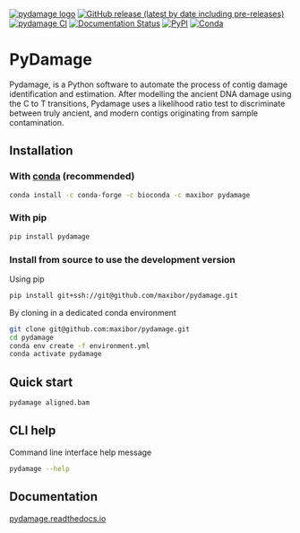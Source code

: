 [![pydamage logo](https://github.com/maxibor/pydamage/raw/master/docs/img/logo.png)](https://github.com/maxibor/pydamage)
[![GitHub release (latest by date including pre-releases)](https://img.shields.io/github/v/release/maxibor/pydamage?include_prereleases&label=version)](https://github.com/maxibor/pydamage/releases) [![pydamage CI](https://github.com/maxibor/pydamage/workflows/pydamage_ci/badge.svg)](https://github.com/maxibor/pydamage/actions) [![Documentation Status](https://readthedocs.org/projects/pydamage/badge/?version=latest)](https://pydamage.readthedocs.io/en/latest/?badge=latest) [![PyPI](https://img.shields.io/pypi/v/pydamage)](https://pypi.org/project/pydamage/) [![Conda](https://img.shields.io/conda/v/maxibor/pydamage)](https://anaconda.org/maxibor/pydamage)

# PyDamage

Pydamage, is a Python software to automate the process of contig damage identification and estimation.
After modelling the ancient DNA damage using the C to T transitions, Pydamage uses a likelihood ratio test to discriminate between truly ancient, and modern contigs originating from sample contamination.

## Installation

### With [conda](https://docs.conda.io/en/latest/) (recommended)

```bash
conda install -c conda-forge -c bioconda -c maxibor pydamage
```

### With pip

```bash
pip install pydamage
```

### Install from source to use the development version

Using pip

```bash
pip install git+ssh://git@github.com/maxibor/pydamage.git
```

By cloning in a dedicated conda environment

```bash
git clone git@github.com:maxibor/pydamage.git
cd pydamage
conda env create -f environment.yml
conda activate pydamage
```


## Quick start

```bash
pydamage aligned.bam
```

## CLI help

Command line interface help message

```bash
pydamage --help
```

## Documentation

[pydamage.readthedocs.io](https://pydamage.readthedocs.io)